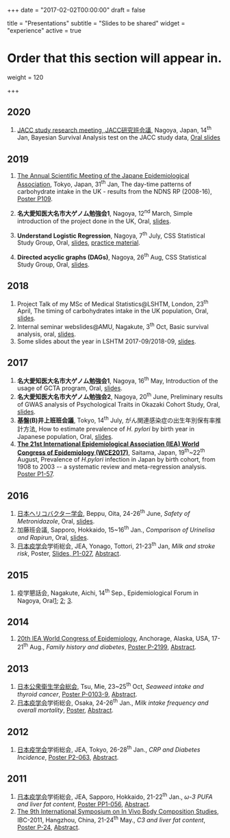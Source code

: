 +++
date = "2017-02-02T00:00:00"
draft = false

title = "Presentations"
subtitle = "Slides to be shared"
widget = "experience"
active = true

# Order that this section will appear in.
weight = 120

+++

## 2020 

1. [JACC study research meeting, JACC研究班会議](https://publichealth.med.hokudai.ac.jp/jacc/), Nagoya, Japan, 14<sup>th</sup> Jan, Bayesian Survival Analysis test on the JACC study data, [Oral slides](https://wangcc.me/BayesianJACC/)


## 2019

1. [The Annual Scientific Meeting of the Japane Epidemiological Association](http://www.jea29.jp/), Tokyo, Japan, 31<sup>th</sup> Jan, The day-time patterns of carbohydrate intake in the UK - results from the NDNS RP (2008-16), [Poster P109](https://github.com/winterwang/gemini/raw/master/poster.pdf).

2. **名大愛知医大名市大ゲノム勉強会1**, Nagoya, 12<sup>nd</sup> March, Simple introduction of the project done in the UK, Oral, [slides](https://wangcc.me/NDNSslides5/).

3. **Understand Logistic Regression**, Nagoya, 7<sup>th</sup> July, CSS Statistical Study Group, Oral, [slides](https://wangcc.me/logistic-reg-CSS/#1), [practice material](https://rpubs.com/winterwang/log-reg).

4. **Directed acyclic graphs (DAGs)**, Nagoya, 26<sup>th</sup> Aug, CSS Statistical Study Group, Oral, [slides](https://wangcc.me/DAG-CSS).

## 2018 
1. Project Talk of my MSc of Medical Statistics@LSHTM, London, 23<sup>th</sup> April, The timing of carbohydrates intake in the UK population, Oral, [slides](https://wangcc.me/NDNSslides5/#1).
2. Internal seminar webslides@AMU, Nagakute, 3<sup>th</sup> Oct, Basic survival analysis, oral, [slides](https://wangcc.me/basic_suvival/#1).
3. Some slides about the year in LSHTM 2017-09/2018-09, [slides](https://wangcc.me/life_in_LSHTM2017_18/#1).

## 2017
1. **名大愛知医大名市大ゲノム勉強会1**, Nagoya, 16<sup>th</sup> May, Introduction of the usage of GCTA program, Oral, [slides](https://winterwang.github.io/GTCA/#1).
2. **名大愛知医大名市大ゲノム勉強会2**, Nagoya, 20<sup>th</sup> June, Preliminary results of GWAS analysis of Psychological Traits in Okazaki Cohort Study, Oral, [slides](https://winterwang.github.io/Okazaki_GWAS/#1).
3.  **基盤(B)井上班班会議**, Tokyo, 14<sup>th</sup> July, がん関連感染症の出生年別保有率推計方法, How to estimate prevalence of _H. pylori_ by birth year in Japanese population, Oral, [slides](https://winterwang.github.io/For_Inoue_pylori/).
4. **[The 21st International Epidemiological Association (IEA) World Congress of Epidemiology (WCE2017)](http://wce2017.umin.jp/)**, Saitama, Japan, 19<sup>th</sup>~22<sup>th</sup> August, Prevalence of _H.pylori_ infection in Japan by birth cohort, from 1908 to 2003 -- a systematic review and meta-regression analysis. [Poster P1-57](https://github.com/winterwang/ForIEA2017/raw/master/poster.pdf).

## 2016

1. [日本ヘリコバクター学会](http://www.jshr.jp/), Beppu, Oita, 24-26<sup>th</sup> June, _Safety of Metronidazole_, Oral, [slides](/metronidazole).
2. 加藤班会議, Sapporo, Hokkaido, 15~16<sup>th</sup> Jan., _Comparison of Urinelisa and Rapirun_, Oral, [slides](http://rpubs.com/winterwang/sapporo).
3. [日本疫学会](http://jeaweb.jp/)学術総会, JEA, Yonago, Tottori, 21-23<sup>th</sup> Jan, _Milk and stroke risk_, Poster, [Slides, P1-027](http://winterwang.github.io/files/2016_JEA_Milk_stroke.html), [Abstract](http://winterwang.github.io/files/2016_JEA_Milk_stroke.pdf).

## 2015

1. 疫学懇話会, Nagakute, Aichi, 14<sup>th</sup>  Sep., Epidemiological Forum in Nagoya, Oral[1](http://winterwang.github.io/epi-forum/#1); [2](http://rpubs.com/winterwang/epi-forum-2); [3](http://rpubs.com/winterwang/epi-forum-3).



## 2014

1. [20th IEA World Congress of Epidemiology](https://wce.confex.com/wce/2014/webprogram/meeting.html), Anchorage, Alaska, USA, 17-21<sup>th</sup> Aug., _Family history and diabetes_, [Poster P-2199](http://winterwang.github.io/files/2014_IEA.pdf), [Abstract](https://wce.confex.com/wce/2014/webprogram/Paper2199.html).


## 2013

1. [日本公衆衛生学会総会](http://www.c-linkage.co.jp/jsph72/index.html), Tsu, Mie, 23~25<sup>th</sup> Oct, _Seaweed intake and thyroid cancer_, [Poster P-0103-9](http://winterwang.github.io/files/Seaweed_thyroid.pdf), [Abstract](http://winterwang.github.io/files/Seaweed_abstract.pdf).
2. [日本疫学会](http://jeaweb.jp/)学術総会, Osaka, 24-26<sup>th</sup> Jan., _Milk intake frequency and overall mortality_, [Poster](http://winterwang.github.io/files/poster.pdf), [Abstract](/files/JEA2013ccwang.pdf).

## 2012

1. [日本疫学会](http://jeaweb.jp/)学術総会, JEA, Tokyo, 26-28<sup>th</sup> Jan., _CRP and Diabetes Incidence_, [Poster P2-063](http://winterwang.github.io/files/2012_JEA_CRP.pdf), [Abstract](http://winterwang.github.io/files/2012_JEA_abstract.pdf).


## 2011

1. [日本疫学会](http://jeaweb.jp/)学術総会, JEA, Sapporo, Hokkaido, 21-22<sup>th</sup> Jan., _$\omega$-3 PUFA and liver fat content_, [Poster PP1-056](http://winterwang.github.io/files/2011_JEA_Sapporo.pdf), [Abstract](http://winterwang.github.io/files/2011_JEA_PUFA.pdf).
2. [The 9th International Symposium on In Vivo Body Composition Studies](https://www.ncbi.nlm.nih.gov/pubmed/21568001), IBC-2011, Hangzhou, China,  21-24<sup>th</sup> May., _C3 and liver fat content_, [Poster P-24](http://winterwang.github.io/files/2011_Hangzhou_C3.pdf), [Abstract](http://winterwang.github.io/files/2011_Hangzhou_abstract.pdf).
